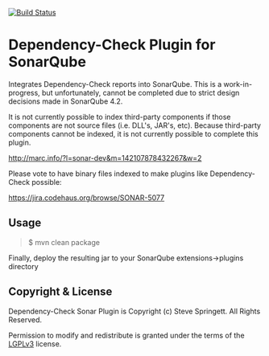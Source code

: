 [![Build Status](https://travis-ci.org/stevespringett/dependency-check-sonar-plugin.svg?branch=master)](https://travis-ci.org/stevespringett/dependency-check-sonar-plugin)

Dependency-Check Plugin for SonarQube
================================

Integrates Dependency-Check reports into SonarQube. This is a work-in-progress,
but unfortunately, cannot be completed due to strict design decisions made in
SonarQube 4.2.

It is not currently possible to index third-party components if those components
are not source files (i.e. DLL's, JAR's, etc). Because third-party components cannot
be indexed, it is not currently possible to complete this plugin.

http://marc.info/?l=sonar-dev&m=142107878432267&w=2

Please vote to have binary files indexed to make plugins like Dependency-Check possible:

https://jira.codehaus.org/browse/SONAR-5077

Usage
-

> $ mvn clean package

Finally, deploy the resulting jar to your SonarQube extensions->plugins directory

Copyright & License
-

Dependency-Check Sonar Plugin is Copyright (c) Steve Springett. All Rights Reserved.

Permission to modify and redistribute is granted under the terms of the [LGPLv3] license.

  [LGPLv3]: http://www.gnu.org/licenses/lgpl.txt
